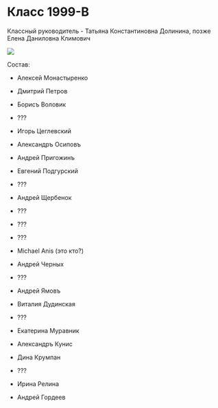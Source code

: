 <!--?title Класс 1992-В -->

# Класс 1999-В

Классный руководитель - Татьяна Константиновна Долинина, позже Елена Даниловна Климович

<div class="row">
  <div class="col-xl-6 offset-xl-3 col-sm-12 text-center">
    <img src="https://pths-archive.github.io/static/img/classes/1992v/group-with-dolinina.jpg" class="full-width"/>
<!--<br/>
    <span class="hint"></span>-->
  </div>
</div>

Состав:

- Алексей Монастыренко
- Дмитрий Петров
- Борисъ Воловик
- ???
- Игорь Цеглевский
- Александръ Осиповъ
- Андрей Пригожинъ
- Евгений Подгурский

- ???
- Андрей Щербенок
- ???
- ???
- ???
- Michael Anis (это кто?)
- Андрей Черных
- ???
- Андрей Ямовъ

- Виталия Дудинская
- ???
- Екатерина Муравник
- Александръ Кунис
- Дина Крумпан
- ???
- Ирина Релина

- Андрей Гордеев